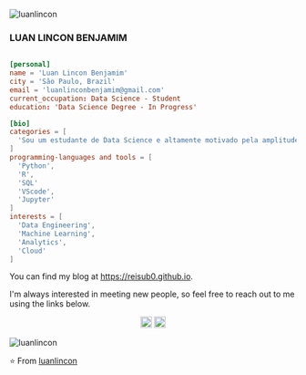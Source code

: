 <p align="left">
  <img src="https://komarev.com/ghpvc/?username=luanlincon" alt="luanlincon" />
</p>

<h3>LUAN LINCON BENJAMIM</h3>

```toml

[personal]
name = 'Luan Lincon Benjamim'
city = 'São Paulo, Brazil'
email = 'luanlinconbenjamim@gmail.com'
current_occupation: Data Science - Student
education: 'Data Science Degree - In Progress'

[bio]
categories = [
  'Sou um estudante de Data Science e altamente motivado pela amplitude de aprendizado que a área dispõe. Possuo formação acadêmica em estatística, programação e análise de dados, além de habilidades em Python, R, SQL e técnicas de machine learning. Tenho paixão por resolver problemas complexos, sou curioso e ávido por aprendizado. Estou em busca de oportunidades para aplicar meus conhecimentos e contribuir com insights valiosos em projetos de análise de dados do mundo real. Sou flexível, colaborativo e pronto para novos desafios.'
]
programming-languages and tools = [
  'Python',
  'R',
  'SQL'
  'VScode',
  'Jupyter'
]
interests = [
  'Data Engineering',
  'Machine Learning',
  'Analytics',
  'Cloud'
]

```

You can find my blog at https://reisub0.github.io.

I'm always interested in meeting new people, so feel free to reach out to me using the links below.

<p align="center">
  <a href="mailto:luanlinconbenjamim@gmail.com"><img src="https://image.flaticon.com/icons/svg/725/725643.svg" height="20" width="20" /></a>
  <a href="https://linkedin.com/in/luanlinconbenjamim"><img src="https://cdn.jsdelivr.net/npm/simple-icons@3.0.1/icons/linkedin.svg" height="20"     width="20" /></a>
</p>

<p align="left">
  <img src="https://github-readme-stats.vercel.app/api?username=luanlincon&show_icons=true" alt="luanlincon" /> 

</p>
<p align="left"> </p>



⭐️ From [luanlincon](https://github.com/luanlincon)
